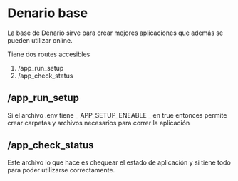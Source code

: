 #   Denario base

La base de Denario sirve para crear mejores aplicaciones que además se pueden utilizar online.

Tiene dos routes accesibles 

1) /app_run_setup
2) /app_check_status

## /app_run_setup

Si el archivo .env tiene _ APP_SETUP_ENEABLE _ en true entonces permite crear carpetas y archivos necesarios para correr la aplicación

## /app_check_status

Este archivo lo que hace es chequear el estado de aplicación y si tiene todo para poder utilizarse correctamente.

